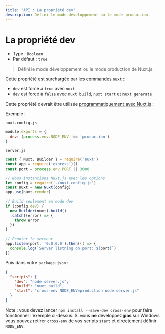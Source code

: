 ```yaml
---
title: "API : La propriété dev"
description: Défini le mode développement ou le mode production.
---
```


# La propriété dev

- Type : `Boolean`
- Par défaut : `true`

> Défini le mode développement ou le mode production de Nuxt.js.

Cette propriété est surchargée par les [commandes `nuxt`](/guide/commands) :

- `dev` est forcé à `true` avec `nuxt`
- `dev` est forcé à `false` avec `nuxt build`, `nuxt start` et `nuxt generate`

Cette propriété devrait être utilisée [programmatiquement avec Nuxt.js](/api/nuxt) :

Exemple :

`nuxt.config.js`

```js
module.exports = {
  dev: (process.env.NODE_ENV !== 'production')
}
```

`server.js`

```js
const { Nuxt, Builder } = require('nuxt')
const app = require('express')()
const port = process.env.PORT || 3000

// Nous instancions Nuxt.js avec les options
let config = require('./nuxt.config.js')
const nuxt = new Nuxt(config)
app.use(nuxt.render)

// Build seulement en mode dev
if (config.dev) {
  new Builder(nuxt).build()
  .catch((error) => {
    throw error
  })
}

// Écouter le serveur
app.listen(port, '0.0.0.0').then(() => {
  console.log(`Server listning on port: ${port}`)
})
```

Puis dans votre `package.json` :

```json
{
  "scripts": {
    "dev": "node server.js",
    "build": "nuxt build",
    "start": "cross-env NODE_ENV=production node server.js"
  }
}
```

Note : vous devez lancer `npm install --save-dev cross-env` pour faire fonctionner l'exemple ci-dessus. Si vous **ne** développez **pas** sur Windows vous pouvez retirer `cross-env` de vos scripts `start` et directement définir `NODE_ENV`.
